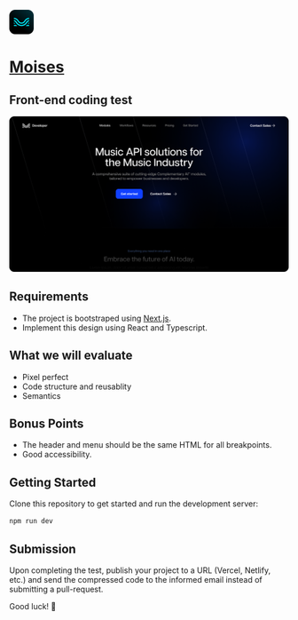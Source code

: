 <p>
  <a href="https://moises.ai">
    <img src="./.github/moises.png" width="44" height="44">
    <h1>Moises</h1>
  </a>
</p>

## Front-end coding test

![Screen](./.github/screen.png)

## Requirements

- The project is bootstraped using [Next.js](https://nextjs.org/).
- Implement this design using React and Typescript.

## What we will evaluate

- Pixel perfect
- Code structure and reusablity
- Semantics

## Bonus Points

- The header and menu should be the same HTML for all breakpoints.
- Good accessibility.

## Getting Started

Clone this repository to get started and run the development server:

```bash
npm run dev
```

## Submission

Upon completing the test, publish your project to a URL (Vercel, Netlify, etc.) and send the compressed code to the informed email instead of submitting a pull-request.

Good luck! 🚀
